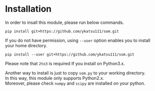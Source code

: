 # Installation

In order to insall this module, please run below commands.

```
pip install git+https://github.com/ykatsu111/som.git
```

If you do not have permission, using `--user` option enables you to install your home directory.

```
pip install --user git+https://github.com/ykatsu111/som.git
```

Please note that `2to3` is required If you install on Python3.x.

Another way to install is just to copy `som.py` to your working directory.  
In this way, this module only supports Python2.x.  
Moreover, please check `numpy` and `scipy` are installed on your python.
